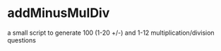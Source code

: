 # addMinusMulDiv
a small script to generate 100 (1-20 +/-) and 1-12 multiplication/division questions

